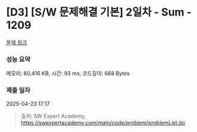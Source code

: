 # [D3] [S/W 문제해결 기본] 2일차 - Sum - 1209 

[문제 링크](https://swexpertacademy.com/main/code/problem/problemDetail.do?contestProbId=AV13_BWKACUCFAYh) 

### 성능 요약

메모리: 60,416 KB, 시간: 93 ms, 코드길이: 668 Bytes

### 제출 일자

2025-04-23 17:17



> 출처: SW Expert Academy, https://swexpertacademy.com/main/code/problem/problemList.do